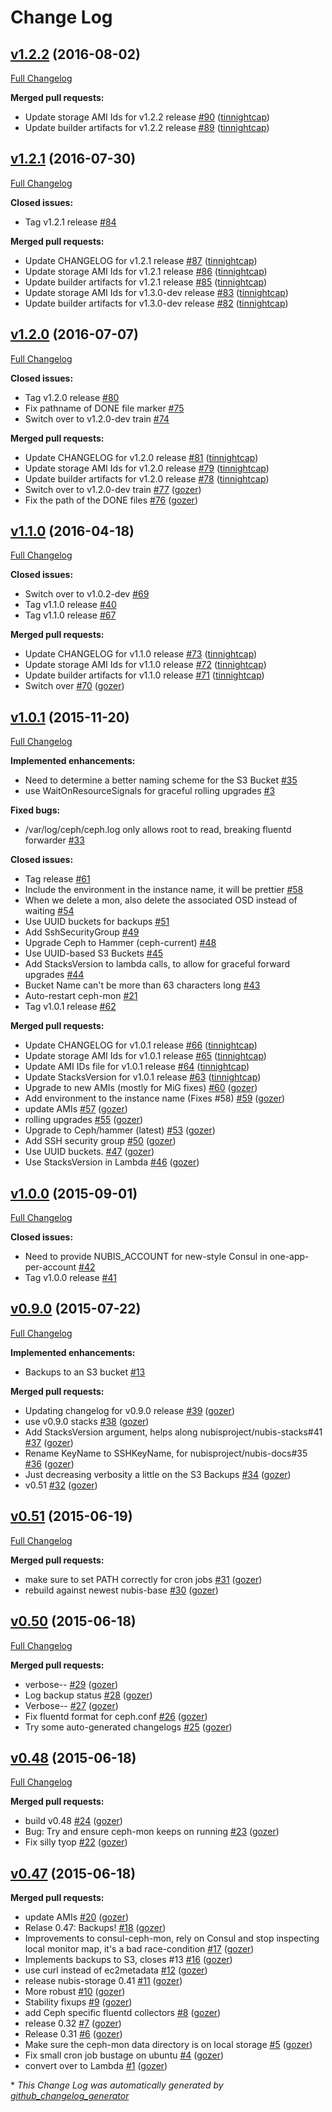 # Change Log

## [v1.2.2](https://github.com/nubisproject/nubis-storage/tree/v1.2.2) (2016-08-02)
[Full Changelog](https://github.com/nubisproject/nubis-storage/compare/v1.2.1...v1.2.2)

**Merged pull requests:**

- Update storage AMI Ids for v1.2.2 release [\#90](https://github.com/nubisproject/nubis-storage/pull/90) ([tinnightcap](https://github.com/tinnightcap))
- Update builder artifacts for v1.2.2 release [\#89](https://github.com/nubisproject/nubis-storage/pull/89) ([tinnightcap](https://github.com/tinnightcap))

## [v1.2.1](https://github.com/nubisproject/nubis-storage/tree/v1.2.1) (2016-07-30)
[Full Changelog](https://github.com/nubisproject/nubis-storage/compare/v1.2.0...v1.2.1)

**Closed issues:**

- Tag v1.2.1 release [\#84](https://github.com/nubisproject/nubis-storage/issues/84)

**Merged pull requests:**

- Update CHANGELOG for v1.2.1 release [\#87](https://github.com/nubisproject/nubis-storage/pull/87) ([tinnightcap](https://github.com/tinnightcap))
- Update storage AMI Ids for v1.2.1 release [\#86](https://github.com/nubisproject/nubis-storage/pull/86) ([tinnightcap](https://github.com/tinnightcap))
- Update builder artifacts for v1.2.1 release [\#85](https://github.com/nubisproject/nubis-storage/pull/85) ([tinnightcap](https://github.com/tinnightcap))
- Update storage AMI Ids for v1.3.0-dev release [\#83](https://github.com/nubisproject/nubis-storage/pull/83) ([tinnightcap](https://github.com/tinnightcap))
- Update builder artifacts for v1.3.0-dev release [\#82](https://github.com/nubisproject/nubis-storage/pull/82) ([tinnightcap](https://github.com/tinnightcap))

## [v1.2.0](https://github.com/nubisproject/nubis-storage/tree/v1.2.0) (2016-07-07)
[Full Changelog](https://github.com/nubisproject/nubis-storage/compare/v1.1.0...v1.2.0)

**Closed issues:**

- Tag v1.2.0 release [\#80](https://github.com/nubisproject/nubis-storage/issues/80)
- Fix pathname of DONE file marker [\#75](https://github.com/nubisproject/nubis-storage/issues/75)
- Switch over to v1.2.0-dev train [\#74](https://github.com/nubisproject/nubis-storage/issues/74)

**Merged pull requests:**

- Update CHANGELOG for v1.2.0 release [\#81](https://github.com/nubisproject/nubis-storage/pull/81) ([tinnightcap](https://github.com/tinnightcap))
- Update storage AMI Ids for v1.2.0 release [\#79](https://github.com/nubisproject/nubis-storage/pull/79) ([tinnightcap](https://github.com/tinnightcap))
- Update builder artifacts for v1.2.0 release [\#78](https://github.com/nubisproject/nubis-storage/pull/78) ([tinnightcap](https://github.com/tinnightcap))
- Switch over to v1.2.0-dev train [\#77](https://github.com/nubisproject/nubis-storage/pull/77) ([gozer](https://github.com/gozer))
- Fix the path of the DONE files [\#76](https://github.com/nubisproject/nubis-storage/pull/76) ([gozer](https://github.com/gozer))

## [v1.1.0](https://github.com/nubisproject/nubis-storage/tree/v1.1.0) (2016-04-18)
[Full Changelog](https://github.com/nubisproject/nubis-storage/compare/v1.0.1...v1.1.0)

**Closed issues:**

- Switch over to v1.0.2-dev [\#69](https://github.com/nubisproject/nubis-storage/issues/69)
- Tag v1.1.0 release [\#40](https://github.com/nubisproject/nubis-storage/issues/40)
- Tag v1.1.0 release [\#67](https://github.com/nubisproject/nubis-storage/issues/67)

**Merged pull requests:**

- Update CHANGELOG for v1.1.0 release [\#73](https://github.com/nubisproject/nubis-storage/pull/73) ([tinnightcap](https://github.com/tinnightcap))
- Update storage AMI Ids for v1.1.0 release [\#72](https://github.com/nubisproject/nubis-storage/pull/72) ([tinnightcap](https://github.com/tinnightcap))
- Update builder artifacts for v1.1.0 release [\#71](https://github.com/nubisproject/nubis-storage/pull/71) ([tinnightcap](https://github.com/tinnightcap))
- Switch over [\#70](https://github.com/nubisproject/nubis-storage/pull/70) ([gozer](https://github.com/gozer))

## [v1.0.1](https://github.com/nubisproject/nubis-storage/tree/v1.0.1) (2015-11-20)
[Full Changelog](https://github.com/nubisproject/nubis-storage/compare/v1.0.0...v1.0.1)

**Implemented enhancements:**

- Need to determine a better naming scheme for the S3 Bucket [\#35](https://github.com/nubisproject/nubis-storage/issues/35)
- use WaitOnResourceSignals for graceful rolling upgrades [\#3](https://github.com/nubisproject/nubis-storage/issues/3)

**Fixed bugs:**

- /var/log/ceph/ceph.log only allows root to read, breaking fluentd forwarder [\#33](https://github.com/nubisproject/nubis-storage/issues/33)

**Closed issues:**

- Tag  release [\#61](https://github.com/nubisproject/nubis-storage/issues/61)
- Include the environment in the instance name, it will be prettier [\#58](https://github.com/nubisproject/nubis-storage/issues/58)
- When we delete a mon, also delete the associated OSD instead of waiting [\#54](https://github.com/nubisproject/nubis-storage/issues/54)
- Use UUID buckets for backups [\#51](https://github.com/nubisproject/nubis-storage/issues/51)
- Add SshSecurityGroup [\#49](https://github.com/nubisproject/nubis-storage/issues/49)
- Upgrade Ceph to Hammer \(ceph-current\) [\#48](https://github.com/nubisproject/nubis-storage/issues/48)
- Use UUID-based S3 Buckets [\#45](https://github.com/nubisproject/nubis-storage/issues/45)
- Add StacksVersion to lambda calls, to allow for graceful forward upgrades [\#44](https://github.com/nubisproject/nubis-storage/issues/44)
- Bucket Name can't be more than 63 characters long [\#43](https://github.com/nubisproject/nubis-storage/issues/43)
- Auto-restart ceph-mon [\#21](https://github.com/nubisproject/nubis-storage/issues/21)
- Tag v1.0.1 release [\#62](https://github.com/nubisproject/nubis-storage/issues/62)

**Merged pull requests:**

- Update CHANGELOG for v1.0.1 release [\#66](https://github.com/nubisproject/nubis-storage/pull/66) ([tinnightcap](https://github.com/tinnightcap))
- Update storage AMI Ids for v1.0.1 release [\#65](https://github.com/nubisproject/nubis-storage/pull/65) ([tinnightcap](https://github.com/tinnightcap))
- Update AMI IDs file for v1.0.1 release [\#64](https://github.com/nubisproject/nubis-storage/pull/64) ([tinnightcap](https://github.com/tinnightcap))
- Update StacksVersion for v1.0.1 release [\#63](https://github.com/nubisproject/nubis-storage/pull/63) ([tinnightcap](https://github.com/tinnightcap))
- Upgrade to new AMIs \(mostly for MiG fixes\) [\#60](https://github.com/nubisproject/nubis-storage/pull/60) ([gozer](https://github.com/gozer))
- Add environment to the instance name \(Fixes \#58\) [\#59](https://github.com/nubisproject/nubis-storage/pull/59) ([gozer](https://github.com/gozer))
- update AMIs [\#57](https://github.com/nubisproject/nubis-storage/pull/57) ([gozer](https://github.com/gozer))
- rolling upgrades [\#55](https://github.com/nubisproject/nubis-storage/pull/55) ([gozer](https://github.com/gozer))
- Upgrade to Ceph/hammer \(latest\) [\#53](https://github.com/nubisproject/nubis-storage/pull/53) ([gozer](https://github.com/gozer))
- Add SSH security group [\#50](https://github.com/nubisproject/nubis-storage/pull/50) ([gozer](https://github.com/gozer))
- Use UUID buckets. [\#47](https://github.com/nubisproject/nubis-storage/pull/47) ([gozer](https://github.com/gozer))
- Use StacksVersion in Lambda [\#46](https://github.com/nubisproject/nubis-storage/pull/46) ([gozer](https://github.com/gozer))

## [v1.0.0](https://github.com/nubisproject/nubis-storage/tree/v1.0.0) (2015-09-01)
[Full Changelog](https://github.com/nubisproject/nubis-storage/compare/v0.9.0...v1.0.0)

**Closed issues:**

- Need to provide NUBIS\_ACCOUNT for new-style Consul in one-app-per-account [\#42](https://github.com/nubisproject/nubis-storage/issues/42)
- Tag v1.0.0 release [\#41](https://github.com/nubisproject/nubis-storage/issues/41)

## [v0.9.0](https://github.com/nubisproject/nubis-storage/tree/v0.9.0) (2015-07-22)
[Full Changelog](https://github.com/nubisproject/nubis-storage/compare/v0.51...v0.9.0)

**Implemented enhancements:**

- Backups to an S3 bucket [\#13](https://github.com/nubisproject/nubis-storage/issues/13)

**Merged pull requests:**

- Updating changelog for v0.9.0 release [\#39](https://github.com/nubisproject/nubis-storage/pull/39) ([gozer](https://github.com/gozer))
- use v0.9.0 stacks [\#38](https://github.com/nubisproject/nubis-storage/pull/38) ([gozer](https://github.com/gozer))
- Add StacksVersion argument, helps along nubisproject/nubis-stacks\#41 [\#37](https://github.com/nubisproject/nubis-storage/pull/37) ([gozer](https://github.com/gozer))
- Rename KeyName to SSHKeyName, for nubisproject/nubis-docs\#35 [\#36](https://github.com/nubisproject/nubis-storage/pull/36) ([gozer](https://github.com/gozer))
- Just decreasing verbosity a little on the S3 Backups [\#34](https://github.com/nubisproject/nubis-storage/pull/34) ([gozer](https://github.com/gozer))
- v0.51 [\#32](https://github.com/nubisproject/nubis-storage/pull/32) ([gozer](https://github.com/gozer))

## [v0.51](https://github.com/nubisproject/nubis-storage/tree/v0.51) (2015-06-19)
[Full Changelog](https://github.com/nubisproject/nubis-storage/compare/v0.50...v0.51)

**Merged pull requests:**

- make sure to set PATH correctly for cron jobs [\#31](https://github.com/nubisproject/nubis-storage/pull/31) ([gozer](https://github.com/gozer))
- rebuild against newest nubis-base [\#30](https://github.com/nubisproject/nubis-storage/pull/30) ([gozer](https://github.com/gozer))

## [v0.50](https://github.com/nubisproject/nubis-storage/tree/v0.50) (2015-06-18)
[Full Changelog](https://github.com/nubisproject/nubis-storage/compare/v0.48...v0.50)

**Merged pull requests:**

- verbose-- [\#29](https://github.com/nubisproject/nubis-storage/pull/29) ([gozer](https://github.com/gozer))
- Log backup status [\#28](https://github.com/nubisproject/nubis-storage/pull/28) ([gozer](https://github.com/gozer))
- Verbose-- [\#27](https://github.com/nubisproject/nubis-storage/pull/27) ([gozer](https://github.com/gozer))
- Fix fluentd format for ceph.conf [\#26](https://github.com/nubisproject/nubis-storage/pull/26) ([gozer](https://github.com/gozer))
- Try some auto-generated changelogs [\#25](https://github.com/nubisproject/nubis-storage/pull/25) ([gozer](https://github.com/gozer))

## [v0.48](https://github.com/nubisproject/nubis-storage/tree/v0.48) (2015-06-18)
[Full Changelog](https://github.com/nubisproject/nubis-storage/compare/v0.47...v0.48)

**Merged pull requests:**

- build v0.48 [\#24](https://github.com/nubisproject/nubis-storage/pull/24) ([gozer](https://github.com/gozer))
- Bug: Try and ensure ceph-mon keeps on running [\#23](https://github.com/nubisproject/nubis-storage/pull/23) ([gozer](https://github.com/gozer))
- Fix silly tyop [\#22](https://github.com/nubisproject/nubis-storage/pull/22) ([gozer](https://github.com/gozer))

## [v0.47](https://github.com/nubisproject/nubis-storage/tree/v0.47) (2015-06-18)
**Merged pull requests:**

- update AMIs [\#20](https://github.com/nubisproject/nubis-storage/pull/20) ([gozer](https://github.com/gozer))
- Relase 0.47: Backups! [\#18](https://github.com/nubisproject/nubis-storage/pull/18) ([gozer](https://github.com/gozer))
- Improvements to consul-ceph-mon, rely on Consul and stop inspecting local monitor map, it's a bad race-condition [\#17](https://github.com/nubisproject/nubis-storage/pull/17) ([gozer](https://github.com/gozer))
- Implements backups to S3, closes \#13 [\#16](https://github.com/nubisproject/nubis-storage/pull/16) ([gozer](https://github.com/gozer))
- use curl instead of ec2metadata [\#12](https://github.com/nubisproject/nubis-storage/pull/12) ([gozer](https://github.com/gozer))
- release nubis-storage 0.41 [\#11](https://github.com/nubisproject/nubis-storage/pull/11) ([gozer](https://github.com/gozer))
- More robust [\#10](https://github.com/nubisproject/nubis-storage/pull/10) ([gozer](https://github.com/gozer))
- Stability fixups [\#9](https://github.com/nubisproject/nubis-storage/pull/9) ([gozer](https://github.com/gozer))
- add Ceph specific fluentd collectors [\#8](https://github.com/nubisproject/nubis-storage/pull/8) ([gozer](https://github.com/gozer))
- release 0.32 [\#7](https://github.com/nubisproject/nubis-storage/pull/7) ([gozer](https://github.com/gozer))
- Release 0.31 [\#6](https://github.com/nubisproject/nubis-storage/pull/6) ([gozer](https://github.com/gozer))
- Make sure the ceph-mon data directory is on local storage [\#5](https://github.com/nubisproject/nubis-storage/pull/5) ([gozer](https://github.com/gozer))
- Fix small cron job bustage on ubuntu [\#4](https://github.com/nubisproject/nubis-storage/pull/4) ([gozer](https://github.com/gozer))
- convert over to Lambda [\#1](https://github.com/nubisproject/nubis-storage/pull/1) ([gozer](https://github.com/gozer))



\* *This Change Log was automatically generated by [github_changelog_generator](https://github.com/skywinder/Github-Changelog-Generator)*